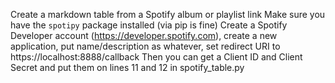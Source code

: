 Create a markdown table from a Spotify album or playlist link
Make sure you have the ```spotipy``` package installed (via pip is fine)
Create a Spotify Developer account (https://developer.spotify.com), create a new application, put name/description as whatever, set redirect URI to https://localhost:8888/callback
Then you can get a Client ID and Client Secret and put them on lines 11 and 12 in spotify_table.py
